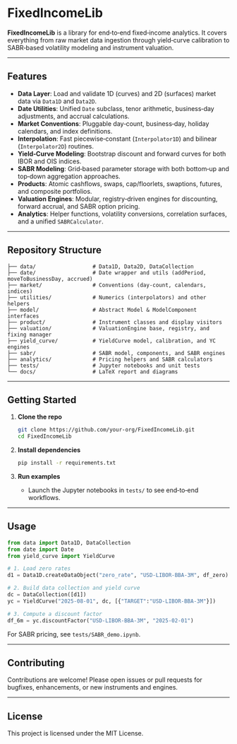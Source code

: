 # FixedIncomeLib

**FixedIncomeLib** is a library for end‑to‑end fixed‑income analytics. It covers everything from raw market data ingestion through yield‑curve calibration to SABR‐based volatility modeling and instrument valuation.

---

## Features

- **Data Layer**: Load and validate 1D (curves) and 2D (surfaces) market data via `Data1D` and `Data2D`.
- **Date Utilities**: Unified `Date` subclass, tenor arithmetic, business‑day adjustments, and accrual calculations.
- **Market Conventions**: Pluggable day‑count, business‑day, holiday calendars, and index definitions.
- **Interpolation**: Fast piecewise‑constant (`Interpolator1D`) and bilinear (`Interpolator2D`) routines.
- **Yield‑Curve Modeling**: Bootstrap discount and forward curves for both IBOR and OIS indices.
- **SABR Modeling**: Grid‑based parameter storage with both bottom‐up and top‐down aggregation approaches.
- **Products**: Atomic cashflows, swaps, cap/floorlets, swaptions, futures, and composite portfolios.
- **Valuation Engines**: Modular, registry‑driven engines for discounting, forward accrual, and SABR option pricing.
- **Analytics**: Helper functions, volatility conversions, correlation surfaces, and a unified `SABRCalculator`.

---

## Repository Structure

```
├── data/                  # Data1D, Data2D, DataCollection
├── date/                  # Date wrapper and utils (addPeriod, moveToBusinessDay, accrued)
├── market/                # Conventions (day‑count, calendars, indices)
├── utilities/             # Numerics (interpolators) and other helpers
├── model/                 # Abstract Model & ModelComponent interfaces
├── product/               # Instrument classes and display visitors
├── valuation/             # ValuationEngine base, registry, and fixing manager
├── yield_curve/           # YieldCurve model, calibration, and YC engines
├── sabr/                  # SABR model, components, and SABR engines
├── analytics/             # Pricing helpers and SABR calculators
├── tests/                 # Jupyter notebooks and unit tests
└── docs/                  # LaTeX report and diagrams
```

---

## Getting Started

1. **Clone the repo**

   ```bash
   git clone https://github.com/your-org/FixedIncomeLib.git
   cd FixedIncomeLib
   ```

2. **Install dependencies**

   ```bash
   pip install -r requirements.txt
   ```

3. **Run examples**

   - Launch the Jupyter notebooks in `tests/` to see end‑to‑end workflows.

---

## Usage

```python
from data import Data1D, DataCollection
from date import Date
from yield_curve import YieldCurve

# 1. Load zero rates
d1 = Data1D.createDataObject("zero_rate", "USD-LIBOR-BBA-3M", df_zero)

# 2. Build data collection and yield curve
dc = DataCollection([d1])
yc = YieldCurve("2025-08-01", dc, [{"TARGET":"USD-LIBOR-BBA-3M"}])

# 3. Compute a discount factor
df_6m = yc.discountFactor("USD-LIBOR-BBA-3M", "2025-02-01")
```

For SABR pricing, see `tests/SABR_demo.ipynb`.

---

## Contributing

Contributions are welcome! Please open issues or pull requests for bugfixes, enhancements, or new instruments and engines.

---

## License

This project is licensed under the MIT License.

